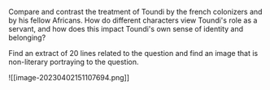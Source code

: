 Compare and contrast the treatment of Toundi by the french colonizers and by his fellow Africans. How do different characters view Toundi's role as a servant, and how does this impact Toundi's own sense of identity and belonging?

Find an extract of 20 lines related to the question and find an image that is non-literary portraying to the question.

![[image-20230402151107694.png]]

